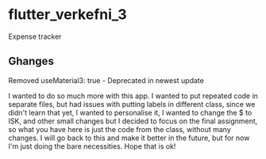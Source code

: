 # flutter_verkefni_3

Expense tracker

## Ghanges

Removed useMaterial3: true - Deprecated in newest update

I wanted to do so much more with this app. I wanted to put repeated code in separate files,
but had issues with putting labels in different class, since we didn't learn that yet,
I wanted to personalise it, I wanted to change the $ to ISK, and other small changes
but I decided to focus on the final assignment, so what you have here is just the code from the class,
without many changes. I will go back to this and make it better in the future, but for now I'm just
doing the bare necessities. Hope that is ok!